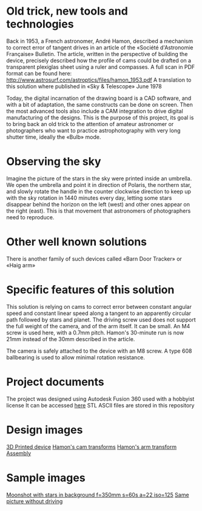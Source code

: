 # Old trick, new tools and technologies
Back in 1953, a French astronomer, André Hamon, described a mechanism to correct error of tangent drives in an article of the «Société d'Astronomie Française» Bulletin.
The article, written in the perspective of building the device, precisely described how the profile of cams could be drafted on a transparent plexiglas sheet using a ruler and compasses. A full scan in PDF format can be found here: http://www.astrosurf.com/astroptics/files/hamon_1953.pdf
A translation to this solution where published in «Sky & Telescope» June 1978

Today, the digital incarnation of the drawing board is a CAD software, and with a bit of adaptation, the same constructs can be done on screen. Then the most advanced tools also include a CAM integration to drive digital manufacturing of the designs.
This is the purpose of this project, its goal is to bring back an old trick to the attention of amateur astronomer or photographers who want to practice astrophotography with very long shutter time, ideally the «Bulb» mode.

# Observing the sky
Imagine the picture of the stars in the sky were printed inside an umbrella. We open the umbrella and point it in direction of Polaris, the northern star, and slowly rotate the handle in the counter clockwise direction to keep up with the sky rotation in 1440 minutes every day, letting some stars disappear behind the horizon on the left (west) and other ones appear on the right (east). This is that movement that astronomers of photographers need to reproduce.

# Other well known solutions
There is another family of such devices called «Barn Door Tracker» or «Haig arm»

# Specific features of this solution
This solution is relying on cams to correct error between constant angular speed and constant linear speed along a tangent to an apparently circular path followed by stars and planet.
The driving screw used does not support the full weight of the camera, and of the arm itself. It can be small. An M4 screw is used here, with a 0.7mm pitch. Hamon's 30-minute run is now 21mm instead of the 30mm described in the article.

The camera is safely attached to the device with an M8 screw.
A type 608 ballbearing is used to allow minimal rotation resistance.

# Project documents
The project was designed using Autodesk Fusion 360 used with a hobbyist license
It can be accessed [here](https://a360.co/2JHPxIf)
STL ASCII files are stored in this repository

# Design images
[3D Printed device](images/setup.jpg)
[Hamon's cam transforms](/images/scrolling-cam-profile-sketch.png)
[Hamon's arm transform](/images/arm-cam-profile-sketch.png)
[Assembly](/images/Assembly.png)

# Sample images
[Moonshot with stars in background f=350mm s=60s a=22 iso=125](/images/s60-a22-iso125.JPG)
[Same picture without driving](/images/no-drive.JPG)
